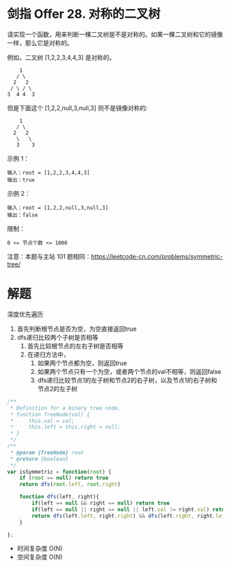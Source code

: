 # 剑指 Offer 28. 对称的二叉树
请实现一个函数，用来判断一棵二叉树是不是对称的。如果一棵二叉树和它的镜像一样，那么它是对称的。

例如，二叉树 [1,2,2,3,4,4,3] 是对称的。
```
    1
   / \
  2   2
 / \ / \
3  4 4  3
```
但是下面这个 [1,2,2,null,3,null,3] 则不是镜像对称的:
```
    1
   / \
  2   2
   \   \
   3    3
```

 

示例 1：
```
输入：root = [1,2,2,3,4,4,3]
输出：true
```
示例 2：
```
输入：root = [1,2,2,null,3,null,3]
输出：false
```

限制：
```
0 <= 节点个数 <= 1000
```
注意：本题与主站 101 题相同：https://leetcode-cn.com/problems/symmetric-tree/

# 解题
深度优先遍历
1. 首先判断根节点是否为空，为空直接返回true
2. dfs递归比较两个子树是否相等
   1. 首先比较根节点的左右子树是否相等
   2. 在递归方法中，
      1. 如果两个节点都为空，则返回true
      2. 如果两个节点只有一个为空，或者两个节点的val不相等，则返回false
      3. dfs递归比较节点1的左子树和节点2的右子树，以及节点1的右子树和节点2的左子树
```js
/**
 * Definition for a binary tree node.
 * function TreeNode(val) {
 *     this.val = val;
 *     this.left = this.right = null;
 * }
 */
/**
 * @param {TreeNode} root
 * @return {boolean}
 */
var isSymmetric = function(root) {
    if (root == null) return true
    return dfs(root.left, root.right)

    function dfs(left, right){
        if(left == null && right == null) return true
        if(left == null || right == null || left.val != right.val) return false
        return dfs(left.left, right.right) && dfs(left.right, right.left)
    }

};
```
- 时间复杂度 O(N)
- 空间复杂度 O(N)